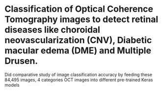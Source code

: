 # Classification of Optical Coherence Tomography images to detect retinal diseases like choroidal neovascularization (CNV), Diabetic macular edema (DME) and Multiple Drusen.
Did comparative study of image classification accuracy by feeding these 84,495 images, 4 categories OCT images into different pre-trained Keras models
